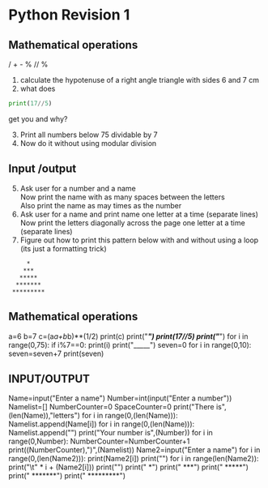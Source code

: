 # Python Revision 1
## Mathematical operations  
/ + - % // %
1. calculate the hypotenuse of a right angle triangle with sides 6 and 7 cm
1. what does 
```python
print(17//5)
```
get you and why?  

3. Print all numbers below 75 dividable by 7
1. Now do it without using modular division

## Input /output
5. Ask user for a number and a name  
    Now print the name with as many spaces between the letters  
    Also print the name as may times as the number
5. Ask user for a name and print name one letter at a time (separate lines)  
	Now print the letters diagonally across the page one letter at a time (separate lines)
6. Figure out how to print this pattern below with and without using a loop (its just a formatting trick)  
```
     *
    ***
   *****
  *******
 *********
```
## Mathematical operations  
a=6
b=7
c=(a*a+b*b)**(1/2)
print(c)
print("_____")
print(17//5)
print("_____")
for i in range(0,75):
	if i%7==0:
		print(i)
print("_____")
seven=0
for i in range(0,10):
	seven=seven+7
	print(seven)




## INPUT/OUTPUT
Name=input("Enter a name")
Number=int(input("Enter a number"))
Namelist=[]
NumberCounter=0
SpaceCounter=0
print("There is",(len(Name)),"letters")
for i in range(0,(len(Name))):
	Namelist.append(Name[i])
	for i in range(0,(len(Name))):
		Namelist.append("")
print("Your number is",(Number))
for i in range(0,Number):
	NumberCounter=NumberCounter+1
	print((NumberCounter),")",(Namelist))
Name2=input("Enter a name")
for i in range(0,(len(Name2))):
	print(Name2[i])
print("")
for i in range(len(Name2)):
	print("\t" * i + (Name2[i]))
print("")
print("     *")
print("    ***")
print("   *****")
print("  *******")
print(" *********")
